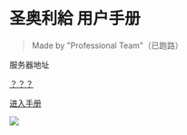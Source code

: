 <!-- _coverpage.md -->

# **圣奥利給** 用户手册

> Made by "Professional Team"（已跑路）

服务器地址

<!-- [mc.saint-aoligei.ml:41477](join?id=join-game) -->
[？？？](join?id=join-game)

<!-- 服务器地图

[mc.saint-aoligei.ml:11477](http://mc.saint-aoligei.ml:11477/) -->

[进入手册](?id=welcome)

![](_media/bg.png)
